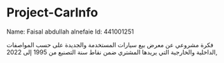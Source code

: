 # Project-CarInfo
Name: Faisal abdullah alnefaie
Id: 441001251

فكرة مشروعي عن معرض بيع سيارات المستخدمة والجديدة على حسب المواصفات الداخلية والخارجية التي يريدها المشتري ضمن نقاط سنة التصنيع من 1995 إلى 2022,

